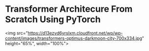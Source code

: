 # Transformer Architecure From Scratch Using PyTorch

<img src="https://d13ezvd6yrslxm.cloudfront.net/wp/wp-content/images/transformers-optimus-darkmoon-city-700x334.jpg" height="65%", width="100%">


